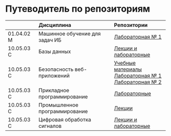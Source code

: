 # Путеводитель по репозиториям

|            | Дисциплина                     | Репозитории                                                   |
| ---------- | :----------------------------- | :------------------------------------------------------------ |
| 01.04.02 М | Машинное обучение для задач ИБ | [Лабораторная № 1](https://github.com/itsecd/ml-for-sec-lab1) |
| 10.05.03 С | Базы данных                    | [Лекции и лабораторные](https://github.com/itsecd/databases)  |
| 10.05.03 С | Безопасность веб-приложений    | [Учебные материалы](https://github.com/itsecd/websec) <br/> [Лабораторная № 1](https://github.com/itsecd/websec-1) <br/> [Лабораторная № 2](https://github.com/itsecd/websec-2) |
| 10.05.03 С | Прикладное программирование    | [Лабораторные](https://github.com/itsecd/python)              |
| 10.05.03 С | Промышленное программирование  | [Лекции](https://github.com/itsecd/dotnet)                    |
| 10.05.03 С | Цифровая обработка сигналов    | [Лекции и лабораторные](https://github.com/itsecd/dsp)        |
